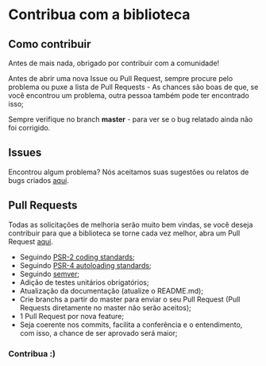 # Contribua com a biblioteca

## Como contribuir

Antes de mais nada, obrigado por contribuir com a comunidade!

Antes de abrir uma nova Issue ou Pull Request, sempre procure pelo problema ou puxe a lista de Pull Requests - As chances são boas de que, se você encontrou um problema, outra pessoa também pode ter encontrado isso;

Sempre verifique no branch **master** - para ver se o bug relatado ainda não foi corrigido.

## Issues

Encontrou algum problema? Nós aceitamos suas sugestões ou relatos de bugs criados [aqui](https://github.com/totalvoice/totalvoice-php/issues). 

## Pull Requests

Todas as solicitações de melhoria serão muito bem vindas, se você deseja contribuir para que a biblioteca se torne cada vez melhor, abra um Pull Request [aqui](https://github.com/totalvoice/totalvoice-php/pulls).

- Seguindo [PSR-2 coding standards](http://www.php-fig.org/psr/psr-2);
- Seguindo [PSR-4 autoloading standards](http://www.php-fig.org/psr/psr-4);
- Seguindo [semver](http://semver.org);
- Adição de testes unitários obrigatórios;
- Atualização da documentação (atualize o README.md);
- Crie branchs a partir do master para enviar o seu Pull Request (Pull Requests diretamente no master não serão aceitos);
- 1 Pull Request por nova feature;
- Seja coerente nos commits, facilita a conferência e o entendimento, com isso, a chance de ser aprovado será maior;

### Contribua :)
